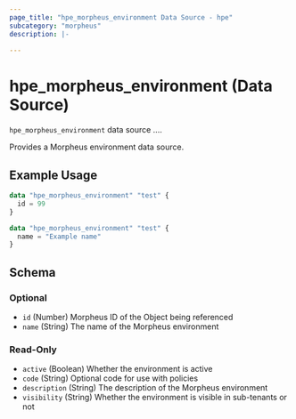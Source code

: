 ```yaml
---
page_title: "hpe_morpheus_environment Data Source - hpe"
subcategory: "morpheus"
description: |-
  
---
```

# hpe_morpheus_environment (Data Source)



`hpe_morpheus_environment` data source ....

Provides a Morpheus environment data source.

## Example Usage

```terraform
data "hpe_morpheus_environment" "test" {
  id = 99
}
```

```terraform
data "hpe_morpheus_environment" "test" {
  name = "Example name"
}
```

<!-- schema generated by tfplugindocs -->
## Schema

### Optional

- `id` (Number) Morpheus ID of the Object being referenced
- `name` (String) The name of the Morpheus environment

### Read-Only

- `active` (Boolean) Whether the environment is active
- `code` (String) Optional code for use with policies
- `description` (String) The description of the Morpheus environment
- `visibility` (String) Whether the environment is visible in sub-tenants or not
